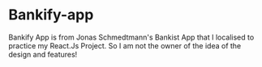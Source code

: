 # Bankify-app
Bankify App is from Jonas Schmedtmann's Bankist App that I localised to practice my React.Js Project. So I am not the owner of the idea of the design and features!
